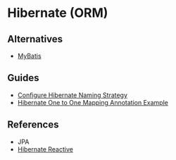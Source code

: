 # Hibernate (ORM)

<!--
https://app.pluralsight.com/library/courses/java-persistence-hibernate-fundamentals/table-of-contents
https://laptrinhx.com/a-reactive-api-for-hibernate-orm-supporting-non-blocking-database-drivers-and-a-reactive-style-of-interaction-with-the-database-15691916/
https://diego-pacheco.medium.com/hibernate-reactive-with-spring-boot-2-426b02b7457f
-->

## Alternatives

- [MyBatis](/mybatis.md)

## Guides

- [Configure Hibernate Naming Strategy](https://docs.spring.io/spring-boot/docs/current/reference/html/howto.html#howto-configure-hibernate-naming-strategy)
- [Hibernate One to One Mapping Annotation Example](https://howtodoinjava.com/hibernate/hibernate-one-to-one-mapping/)

## References

- JPA
- [Hibernate Reactive](https://github.com/hibernate/hibernate-reactive)
